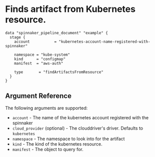 # Finds artifact from Kubernetes resource.

```hcl
data "spinnaker_pipeline_document" "example" {
  stage {
    account           = "kubernetes-account-name-registered-with-spinnaker"

    namespace = "kube-system"
    kind      = "configmap"
    manifest  = "aws-auth"

    type       = "findArtifactsFromResource"
  }
}
```

## Argument Reference

The following arguments are supported:

- `account` - The name of the kubernetes account registered with the spinnaker
- `cloud_provider` (optional) - The clouddriver's driver. Defaults to `kubernetes`
- `namespace` - The namespace to look into for the artifact
- `kind` - The kind of the kubernetes resource.
- `manifest` - The object to query for.
